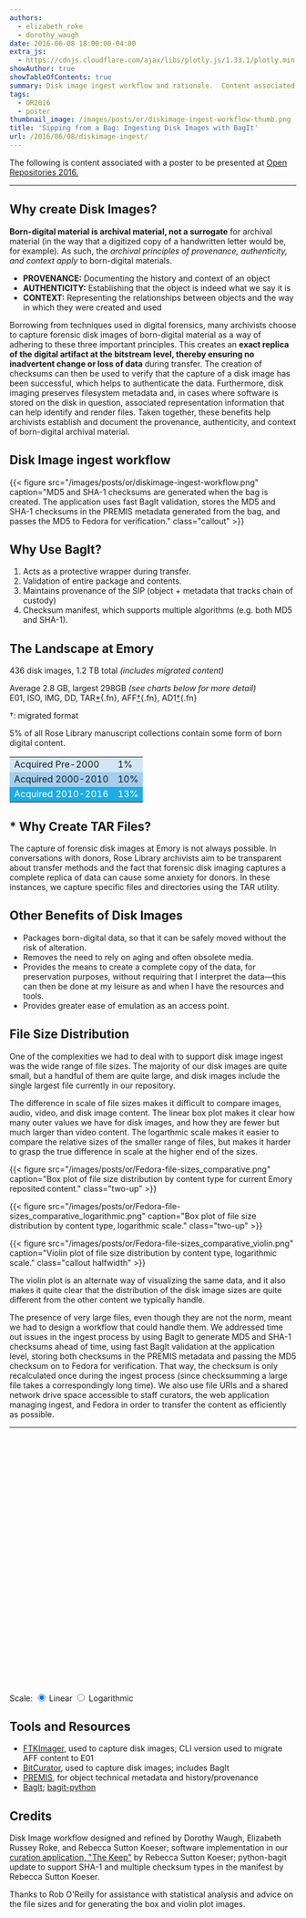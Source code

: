 ```yaml
---
authors:
  - elizabeth_roke
  - dorothy_waugh
date: 2016-06-08 18:00:00-04:00
extra_js:
  - https://cdnjs.cloudflare.com/ajax/libs/plotly.js/1.33.1/plotly.min.js
showAuthor: true
showTableOfContents: true
summary: Disk image ingest workflow and rationale.  Content associated with a poster for OR2016.
tags:
  - OR2016
  - poster
thumbnail_image: /images/posts/or/diskimage-ingest-workflow-thumb.png
title: 'Sipping from a Bag: Ingesting Disk Images with BagIt'
url: /2016/06/08/diskimage-ingest/
---
```





The following is content associated with a poster to be presented at [Open Repositories 2016.](http://or2016.net/)

* * *

## Why create Disk Images?

**Born-digital material is archival material, not a surrogate** for archival material (in the way that a digitized copy of a handwritten letter would be, for example). As such, the *archival principles of provenance, authenticity, and context apply* to born-digital materials.

*  **PROVENANCE:** Documenting the history and context of an object
*  **AUTHENTICITY:** Establishing that the object is indeed what we say it is
*  **CONTEXT:** Representing the relationships between objects and the way in which they were created and used

Borrowing from techniques used in digital forensics, many archivists choose to capture forensic disk images of born-digital material as a way of adhering to these three important principles. This creates an **exact replica of the digital artifact at the bitstream level, thereby ensuring no inadvertent change or loss of data** during transfer. The creation of checksums can then be used to verify that the capture of a disk image has been successful, which helps to authenticate the data. Furthermore, disk imaging preserves filesystem metadata and, in cases where software is stored on the disk in question, associated representation information that can help identify and render files. Taken together, these benefits help archivists establish and document the provenance, authenticity, and context of born-digital archival material.

## Disk Image ingest workflow

{{< figure src="/images/posts/or/diskimage-ingest-workflow.png" caption="MD5 and SHA-1 checksums are generated when the bag is created.  The application uses fast BagIt validation, stores the MD5 and SHA-1 checksums in the PREMIS metadata generated from the bag, and passes the MD5 to Fedora for verification." class="callout" >}}

## Why Use BagIt?

1. Acts as a protective wrapper during transfer.
2. Validation of entire package and contents.
3. Maintains provenance of the SIP (object + metadata that tracks chain of custody)
4. Checksum manifest, which supports multiple algorithms (e.g. both MD5 and SHA-1).

## The Landscape at Emory

436 disk images, 1.2 TB total *(includes migrated content)*

Average 2.8 GB, largest 298GB *(see charts below for more detail)*<br/>
E01, ISO, IMG, DD, TAR[*](#why-create-tar-files){.fn}, AFF[†](#note-migrated){.fn}, AD1[†](#note-migrated){.fn}

<a name="note-migrated" class="fn">†</a>: migrated format


5% of all Rose Library manuscript collections contain some form of born digital content.  
<table>
<tr style="background-color: #d1e7f6"><td>Acquired Pre-2000</td><td>1%</td></tr>
<tr style="background-color: #a3ceed"><td>Acquired 2000-2010</td><td>10%</td></tr>
<tr style="background-color: #1cade4; color: white"><td>Acquired 2010-2016</td><td>13%</td></tr>
</table>

<a name="why-create-tar-files"></a>

## <span class="fn">*</span> Why Create TAR Files?

The capture of forensic disk images at Emory is not always possible. In conversations with donors, Rose Library archivists aim to be transparent about transfer methods and the fact that forensic disk imaging captures a complete replica of data can cause some anxiety for donors. In these instances, we capture specific files and directories using the TAR utility.

## Other Benefits of Disk Images

* Packages born-digital data, so that it can be safely moved without the risk of alteration.
* Removes the need to rely on aging and often obsolete media.
* Provides the means to create a complete copy of the data, for preservation purposes, without requiring that I interpret the data—this can then be done at my leisure as and when I have the resources and tools.
* Provides greater ease of emulation as an access point.

## File Size Distribution

One of the complexities we had to deal with to support disk image ingest was the wide range of file sizes.  The majority of our disk images are quite small, but a  handful of them are quite large, and disk images include the single largest file currently in our repository.

The difference in scale of file sizes makes it difficult to compare images, audio, video, and disk image content.  The linear box plot makes it clear how many outer values we have for disk images, and how they are fewer but much larger than video content.  The logarthmic scale makes it easier to compare the relative sizes of the smaller range of files, but makes it harder to grasp the true difference in scale at the higher end of the sizes.

{{< figure src="/images/posts/or/Fedora-file-sizes_comparative.png" caption="Box plot of file size distribution by content type for current Emory reposited content." class="two-up" >}}

{{< figure src="/images/posts/or/Fedora-file-sizes_comparative_logarithmic.png" caption="Box plot of file size distribution by content type, logarithmic scale." class="two-up" >}}

{{< figure src="/images/posts/or/Fedora-file-sizes_comparative_violin.png" caption="Violin plot of file size distribution by content type, logarithmic scale." class="callout halfwidth" >}}

The violin plot is an alternate way of  visualizing the same data, and it also makes it quite clear that the distribution of the disk image sizes are quite different from the other content we typically handle.

The presence of very large files, even though they are not the norm, meant we had to design a workflow that could handle them.  We addressed time out issues in the ingest process by using BagIt to generate MD5 and SHA-1 checksums ahead of time, using fast BagIt validation at the application level, storing both checksums in the PREMIS metadata and passing the MD5 checksum on to Fedora for verification.   That way, the checksum is only recalculated once during the ingest process (since checksumming a large file takes a correspondingly long time).  We also use file URIs and a shared network drive space accessible to staff curators, the web application managing ingest, and Fedora in order to transfer the content as efficiently as possible.

* * *

<div id="box-plot" style="width:650px;height:450px;"></div>
<form id="box-plot-controls">
Scale:
<label><input type='radio' name='plot-scale' value='linear' checked="checked" /> Linear</label>
<label><input type='radio' name='plot-scale' value='log' /> Logarithmic</label>
</form>


## Tools and Resources

* [FTKImager](http://accessdata.com/product-download/digital-forensics/ftk-imager-version-3.2.0), used to capture disk images; CLI version used to migrate AFF content to E01
* [BitCurator](https://www.bitcuratorconsortium.org/), used to capture disk images; includes BagIt
* [PREMIS](http://www.loc.gov/standards/premis/), for object technical metadata and history/provenance
* [BagIt](https://en.wikipedia.org/wiki/BagIt);  [bagit-python](https://github.com/LibraryOfCongress/bagit-python)

## Credits

Disk Image workflow designed and refined by Dorothy Waugh, Elizabeth Russey Roke, and Rebecca Sutton Koeser; software implementation in our [curation application, "The Keep"](https://github.com/emory-libraries/TheKeep) by Rebecca Sutton Koeser; python-bagit update to support SHA-1 and multiple checksum types in the manifest by Rebecca Sutton Koeser.

Thanks to Rob O'Reilly for assistance with statistical analysis and advice on the file sizes and for generating the box and violin plot images.

<script>
window.addEventListener("DOMContentLoaded", (event) => {

    fetch( "/json/repository_content_sizes.json").then(response => response.json()).then(
    function( data ) {
        // data is structured for plotly box plot
    /*    var plot_data = [
            {
                y: data['images'],
                name: 'Images',
                type: 'box',
            },
        {
                y: data['audio'],
                name: 'Audio',
                type: 'box',
            },
        {
                y: data['video'],
                name: 'Video',
                type: 'box',
            },
        {
                y: data['diskimage'],
                name: 'Disk Images',
                type: 'box',
            },
        ]; */

        var layout = {
        title: 'Distribution of File Sizes by Content Type',
        yaxis: {
            title: 'File size in GB',
            autorange: true,
            zeroline: true,
            type: 'linear',
        },
        margin: {
            l: 50,
            r: 30,
            b: 30,
            t: 70
        },
        showlegend: true
    };


        Plotly.newPlot('box-plot', data, layout);
    });

    const scaleInput = document.querySelectorAll('input[name=plot-scale]');
    scaleInput.forEach(el => {
        el.addEventListener("change", (event) => {
        // update y axis layout
        Plotly.relayout('box-plot', {
            yaxis: {
                type: event.target.value
            }});
        // redraw to adjust to the new scale and display properly
        Plotly.redraw('box-plot');
    });
    });
});
</script>
